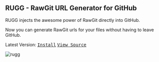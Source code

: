 ## RUGG - RawGit URL Generator for GitHub
RUGG injects the awesome power of RawGit directly into GitHub. 

Now you can generate RawGit urls for your files without having to leave GitHub.


Latest Version: <kbd>[Install](https://github.com/soscripted/rugg/raw/master/rugg.user.js)</kbd> <kbd>[View Source](https://github.com/soscripted/rugg/blob/master/rugg.user.js)</kbd>



![rugg](https://cloud.githubusercontent.com/assets/12533449/15034150/7f1799ea-1227-11e6-8794-e5cc83be77eb.gif)

